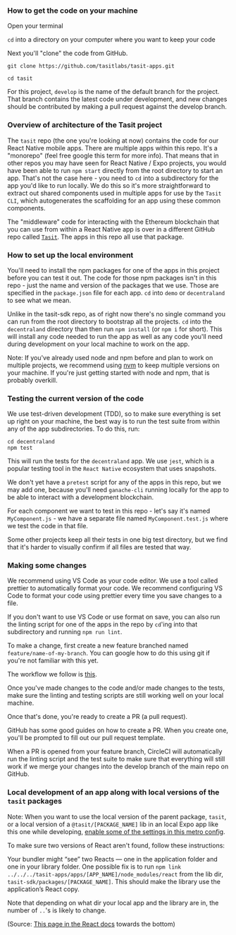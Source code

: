 ### How to get the code on your machine

Open your terminal

`cd` into a directory on your computer where you want to keep your code

Next you'll "clone" the code from GitHub.

`git clone https://github.com/tasitlabs/tasit-apps.git`

`cd tasit`

For this project, `develop` is the name of the default branch for the project. That branch contains the latest code under development, and new changes should be contributed by making a pull request against the develop branch.

### Overview of architecture of the Tasit project

The `tasit` repo (the one you're looking at now) contains the code for our React Native mobile apps. There are multiple apps within this repo. It's a "monorepo" (feel free google this term for more info). That means that in other repos you may have seen for React Native / Expo projects, you would have been able to run `npm start` directly from the root directory to start an app. That's not the case here - you need to `cd` into a subdirectory for the app you'd like to run locally. We do this so it's more straightforward to extract out shared components used in multiple apps for use by the `Tasit CLI`, which autogenerates the scaffolding for an app using these common components.

The "middleware" code for interacting with the Ethereum blockchain that you can use from within a React Native app is over in a different GitHub repo called [`Tasit`](https://github.com/tasitlabs/tasit-sdk). The apps in this repo all use that package.

### How to set up the local environment

You'll need to install the npm packages for one of the apps in this project before you can test it out. The code for those npm packages isn't in this repo - just the name and version of the packages that we use. Those are specified in the `package.json` file for each app. `cd` into `demo` or `decentraland` to see what we mean.

Unlike in the tasit-sdk repo, as of right now there's no single command you can run from the root directory to bootstrap all the projects. `cd` into the `decentraland` directory than then run `npm install` (or `npm i` for short). This will install any code needed to run the app as well as any code you'll need during development on your local machine to work on the app.

Note: If you've already used node and npm before and plan to work on multiple projects, we recommend using [nvm](https://github.com/creationix/nvm) to keep multiple versions on your machine. If you're just getting started with node and npm, that is probably overkill.

### Testing the current version of the code

We use test-driven development (TDD), so to make sure everything is set up right on your machine, the best way is to run the test suite from within any of the app subdirectories. To do this, run:

```
cd decentraland
npm test
```

This will run the tests for the `decentraland` app. We use `jest`, which is a popular testing tool in the `React Native` ecosystem that uses snapshots.

We don't yet have a `pretest` script for any of the apps in this repo, but we may add one, because you'll need `ganache-cli` running locally for the app to be able to interact with a development blockchain.

For each component we want to test in this repo - let's say it's named `MyComponent.js` - we have a separate file named `MyComponent.test.js` where we test the code in that file.

Some other projects keep all their tests in one big test directory, but we find that it's harder to visually confirm if all files are tested that way.

### Making some changes

We recommend using VS Code as your code editor. We use a tool called prettier to automatically format your code. We recommend configuring VS Code to format your code using prettier every time you save changes to a file.

If you don't want to use VS Code or use format on save, you can also run the linting script for one of the apps in the repo by `cd`'ing into that subdirectory and running `npm run lint`.

To make a change, first create a new feature branched named `feature/name-of-my-branch`. You can google how to do this using git if you're not familiar with this yet.

The workflow we follow is [this](https://www.atlassian.com/git/tutorials/comparing-workflows/forking-workflow).

Once you've made changes to the code and/or made changes to the tests, make sure the linting and testing scripts are still working well on your local machine.

Once that's done, you're ready to create a PR (a pull request).

GitHub has some good guides on how to create a PR. When you create one, you'll be prompted to fill out our pull request template.

When a PR is opened from your feature branch, CircleCI will automatically run the linting script and the test suite to make sure that everything will still work if we merge your changes into the develop branch of the main repo on GitHub.

### Local development of an app along with local versions of the `tasit` packages

Note: When you want to use the local version of the parent package, `tasit`, or a local version of a `@tasit/[PACKAGE_NAME]` lib in an local Expo app like this one while developing, [enable some of the settings in this metro config](./metro.config.js).

To make sure two versions of React aren't found, follow these instructions:

Your bundler might “see” two Reacts — one in the application folder and one in your library folder. One possible fix is to run `npm link ../../../tasit-apps/apps/[APP_NAME]/node_modules/react` from the lib dir, `tasit-sdk/packages/[PACKAGE_NAME]`. This should make the library use the application’s React copy.

Note that depending on what dir your local app and the library are in, the number of `..`'s is likely to change.

(Source: [This page in the React docs](https://reactjs.org/warnings/invalid-hook-call-warning.html) towards the bottom)
